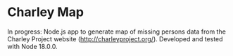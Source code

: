 # Charley Map

In progress: Node.js app to generate map of missing persons data from the Charley Project website (http://charleyproject.org/). Developed and tested with Node 18.0.0. 
